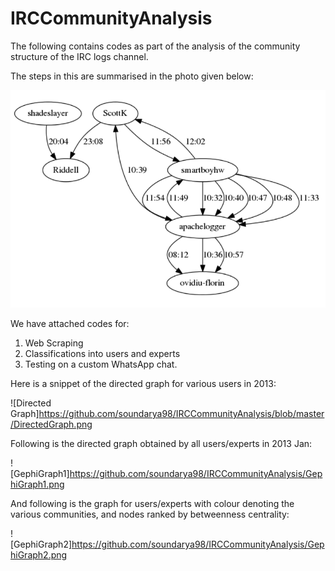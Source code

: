 # IRCCommunityAnalysis
The following contains codes as part of the analysis of the community structure of the IRC logs channel. 

The steps in this are summarised in the photo given below:

![Steps for creation of chat-bot](https://github.com/soundarya98/IRCCommunityAnalysis/blob/master/DirectedGraph.png)

We have attached codes for:
1. Web Scraping
2. Classifications into users and experts
3. Testing on a custom WhatsApp chat.


Here is a snippet of the directed graph for various users in 2013:

![Directed Graph]https://github.com/soundarya98/IRCCommunityAnalysis/blob/master/DirectedGraph.png

Following is the directed graph obtained by all users/experts in 2013 Jan:

![GephiGraph1]https://github.com/soundarya98/IRCCommunityAnalysis/GephiGraph1.png

And following is the graph for users/experts with colour denoting the various communities, and nodes ranked by betweenness centrality:

![GephiGraph2]https://github.com/soundarya98/IRCCommunityAnalysis/GephiGraph2.png
